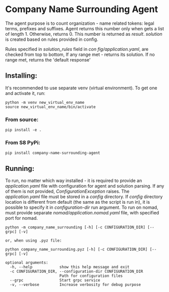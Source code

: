 # Company Name Surrounding Agent

The agent purpose is to count organization - name related tokens: legal terms, prefixes and suffixes.
Agent returns this number only when gets a list of length 1. Otherwise, returns 0. 
This number is returned as _result_. _solution_ is created based on rules provided in config.

Rules specified in _solution_rules_ field in  _con  fig/application.yaml_, are checked from top to bottom, 
If any range met - returns its solution. If no range met, returns the 'default response' 

## Installing:
It's recommended to use separate venv (virtual environment). To get one and activate it, run:
```
python -m venv new_virtual_env_name 
source new_virtual_env_name/bin/activate
```
### From source:

```pip install -e .```

### From S8 PyPi:

```pip install company-name-surrounding-agent```

## Running:
To run, no matter which way installed - it is required to provide an _application.yaml_ file with configuration 
for agent and solution parsing. If any of them is not provided, _ConfigurationException_ raises.
The _application.yaml_ file must be stored in a _config_ directory. If _config_ directory location is different 
from default (the same as the script is run in), it is possible to specify it in _configuration-dir_ run argument.
To run on nomad, must provide separate _nomad/application.nomad.yaml_ file, with specified port for nomad.
```
python -m company_name_surrounding [-h] [-c CONFIGURATION_DIR] [--grpc] [-v]

or, when using .pyz file:

python company_name_surrounding.pyz [-h] [-c CONFIGURATION_DIR] [--grpc] [-v]

optional arguments:
  -h, --help            show this help message and exit
  -c CONFIGURATION_DIR, --configuration-dir CONFIGURATION_DIR
                        Path for configuration files
  --grpc                Start grpc service
  -v, --verbose         Increase verbosity for debug purpose
```
